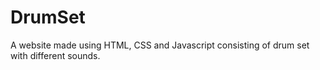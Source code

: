 # DrumSet
A website made using HTML, CSS  and Javascript consisting of drum set with different sounds.

